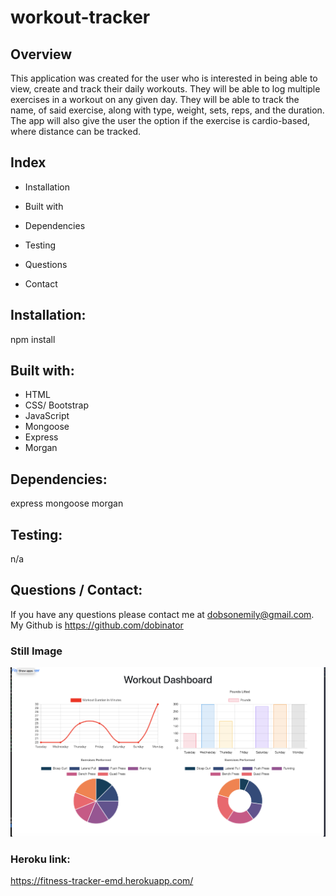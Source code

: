 # workout-tracker

## Overview
This application was created for the user who is interested in being able to view, create and track their daily workouts. They will be able to log multiple exercises in a workout on any given day. They will be able to track the name, of said exercise, along with type, weight, sets, reps, and the duration. The app will also give the user the option if the exercise is cardio-based, where distance can be tracked.

## Index

* Installation

* Built with

* Dependencies

* Testing

* Questions

* Contact


## Installation:
npm install

## Built with:
- HTML
- CSS/ Bootstrap
- JavaScript
- Mongoose
- Express
- Morgan

## Dependencies:
express
mongoose
morgan

## Testing:
n/a

## Questions / Contact:
 If you have any questions please contact me at dobsonemily@gmail.com.  My Github is https://github.com/dobinator


### Still Image
![workout tracker](./public/image/screen.png)

### Heroku link:

https://fitness-tracker-emd.herokuapp.com/

